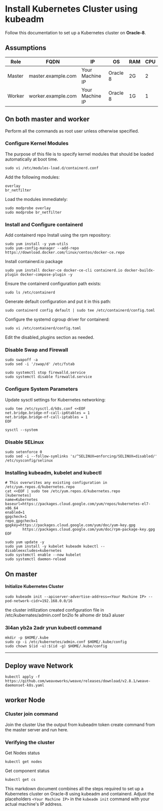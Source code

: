 
# Install Kubernetes Cluster using kubeadm

Follow this documentation to set up a Kubernetes cluster on __Oracle-8__.

## Assumptions

| Role   | FQDN               | IP            | OS       | RAM | CPU |
|--------|--------------------|---------------|----------|-----|-----|
| Master | master.example.com | Your Machine IP | Oracle 8 | 2G  | 2   |
| Worker | worker.example.com | Your Machine IP | Oracle 8 | 1G  | 1   |

## On both master and worker

Perform all the commands as root user unless otherwise specified.

### Configure Kernel Modules

The purpose of this file is to specify kernel modules that should be loaded automatically at boot time.

```
sudo vi /etc/modules-load.d/containerd.conf
```
Add the following modules:

```
overlay
br_netfilter
```
Load the modules immediately:

```
sudo modprobe overlay
sudo modprobe br_netfilter
```
### Install and Configure containerd
Add containerd repo
Install using the rpm repository:

```
sudo yum install -y yum-utils
sudo yum-config-manager --add-repo https://download.docker.com/linux/centos/docker-ce.repo
```
Install containerd.io package
```
sudo yum install docker-ce docker-ce-cli containerd.io docker-buildx-plugin docker-compose-plugin -y
```
Ensure the containerd configuration path exists:
```
sudo ls /etc/containerd
```
Generate default configuration and put it in this path:

```
sudo containerd config default | sudo tee /etc/containerd/config.toml
```
Configure the systemd cgroup driver for containerd:

```
sudo vi /etc/containerd/config.toml
```
Edit the disabled_plugins section as needed.

### Disable Swap and Firewall
```
sudo swapoff -a
sudo sed -i '/swap/d' /etc/fstab

sudo systemctl stop firewalld.service
sudo systemctl disable firewalld.service
```

### Configure System Parameters
Update sysctl settings for Kubernetes networking:

```
sudo tee /etc/sysctl.d/k8s.conf <<EOF
net.bridge.bridge-nf-call-ip6tables = 1
net.bridge.bridge-nf-call-iptables = 1
EOF

sysctl --system
```
### Disable SELinux
```
sudo setenforce 0
sudo sed -i --follow-symlinks 's/^SELINUX=enforcing/SELINUX=disabled/' /etc/sysconfig/selinux
```

### Installing kubeadm, kubelet and kubectl

```
# This overwrites any existing configuration in /etc/yum.repos.d/kubernetes.repo
cat <<EOF | sudo tee /etc/yum.repos.d/kubernetes.repo
[kubernetes]
name=Kubernetes
baseurl=https://packages.cloud.google.com/yum/repos/kubernetes-el7-x86_64
enabled=1
gpgcheck=1
repo_gpgcheck=1
gpgkey=https://packages.cloud.google.com/yum/doc/yum-key.gpg
        https://packages.cloud.google.com/yum/doc/rpm-package-key.gpg
EOF
```
```
sudo yum update -y
sudo yum install -y kubelet kubeadm kubectl --disableexcludes=kubernetes
sudo systemctl enable --now kubelet
sudo systemctl daemon-reload
```
## On master

#### Initialize Kubernetes Cluster
```
sudo kubeadm init --apiserver-advertise-address=<Your Machine IP> --pod-network-cidr=192.168.0.0/16
```


the cluster intilization created configuration file in /etc/kubernates/admin.conf bn2lo fe alhome dir bta3 aluser
### 3l4an yb2a 2adr yrun kubectl command 
  ```
  mkdir -p $HOME/.kube
  sudo cp -i /etc/kubernetes/admin.conf $HOME/.kube/config
  sudo chown $(id -u):$(id -g) $HOME/.kube/config
  ```
---------------------------------------------------------------------------------------------------------------------
## Deploy wave Network
```
kubectl apply -f https://github.com/weaveworks/weave/releases/download/v2.8.1/weave-daemonset-k8s.yaml
```
## worker Node 
### Cluster join command


Join the cluster
Use the output from kubeadm token create command from the master server and run here.

### Verifying the cluster
Get Nodes status
```
kubectl get nodes
```
Get component status
```
kubectl get cs
```


This markdown document combines all the steps required to set up a Kubernetes cluster on Oracle-8 using kubeadm and containerd. Adjust the placeholders `<Your Machine IP>` in the `kubeadm init` command with your actual machine's IP address.








